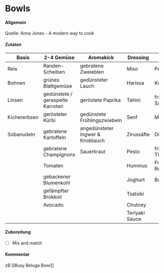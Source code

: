 # Bowls



#### Allgemein
Quelle: Anna Jones - A modern way to cook



#### Zutaten

| Basis        | 2-4 Gemüse                       | Aromakick                        | Dressing       | Kräuter              | Extra               |
| ------------ | -------------------------------- | -------------------------------- | -------------- | -------------------- | ------------------- |
| Reis         | Randen-Scheiben                  | gebratene Zweieblen              | Miso           | Petersilie           | geröstete Nüsse     |
| Bohnen       | grünes Blattgemüse               | gedünsteter Lauch                | Harissa        | Koriandergrün        | Croutons            |
| Linsen       | gedünstete / geraspelte Karroten | geröstete Paprika                | Tahini         | frittierter Salbei   | Schafskäse          |
| Kichererbsen | gerösteter Kürbi                 | gedünstete Frühlingszwiebeln     | Senf           | Minze                | Ziegenkäse          |
| Sobanudeln   | gebratene Kartoffeln             | angedünsteter Ingwer & Knoblauch | Zirussäfte     | Dill                 | Manchego            |
|              | gebratene Champignons            | Sauerkraut                       | Pesto          | frittierter Thymian  | Parmesan            |
|              | Tomaten                          |                                  | Hummus         | Frittierter Rosmarin | Zerkrümelte Cracker |
|              | gebackener Blumenkohl            |                                  | Joghurt        | Basilikum            |                     |
|              | gefämpfter Brokkoli              |                                  | Tsatsiki       |                      |                     |
|              | Avocado                          |                                  | Chutney        |                      |                     |
|              |                                  |                                  | Teriyaki Sauce |                      |                     |





#### Zubereitung
- [ ] Mix and match



#### Kommentar
zB [[Busy Beluga Bowl]]
